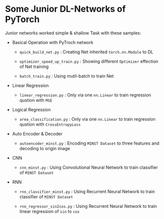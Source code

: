 # Some Junior DL-Networks of PyTorch

Junior networks worked simple & shallow Task with these samples:

- Basical Operation with PyTroch network

    - `quick_build_net.py` : Creating Net inherited `torch.nn.Module` to DL

    - `optimizer_speed_up_train.py` : Showing different `Optimizer` effection of Net training

    - `batch_train.py` : Using mutil-batch to train Net

- Linear Regression

    - `linear_regression.py` : Only via one `nn.Linear` to train regression qustion with `MSE`

- Logical Regression

    - `area_classification.py` : Only via one `nn.Linear` to train regression qustion with `CrossEntropyLoss`

- Auto Encoder & Decoder

    - `autoencoder_minst.py` : Encoding `MINST Dataset` to three features and decoding to origin image

- CNN

    - `cnn_minst.py` : Using Convolutional Neural Network to train classifier of `MINST Dataset`

- RNN

    - `rnn_classifier_minst.py` : Using Recurrent Neural Network to train classifier of `MINST Dataset`

    - `rnn_regressor_sin2cos.py` : Using Recurrent Neural Network to train linear regression of `sin` to `cos`